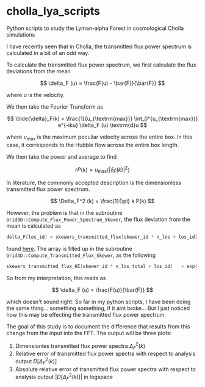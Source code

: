 # cholla_lya_scripts

Python scripts to study the Lyman-alpha Forest in cosmological Cholla simulations

I have recently seen that in Cholla, the transmitted flux power spectrum is calculated in a bit of an odd way.

To calculate the transmitted flux power spectrum, we first calculate the flux deviations from the mean

$$
    \delta_F (u) = \frac{F(u) - \bar{F}}{\bar{F}}
$$

where $u$ is the velocity.

We then take the Fourier Transform as 

$$
    \tilde{\delta}_F(k) = \frac{1}{u_{\textrm{max}}} \int_0^{u_{\textrm{max}}} e^{-iku} \delta_F (u) \textrm{d}u
$$

where $u_{\textrm{max}}$ is the maximum peculiar velocity across the entire box. In this case, it corresponds to the Hubble flow across the entire box length.

We then take the power and average to find

$$r
    P(k) = u_{\textrm{max}} \left\langle \left| \tilde{\delta}_F(k) \right|^2 \right\rangle
$$

In literature, the commonly accepted description is the dimensionless transmitted flux power spectrum.

$$
    \Delta_F^2 (k) = \frac{1}{\pi} k P(k)
$$


However, the problem is that in the subroutine ``Grid3D::Compute_Flux_Power_Spectrum_Skewer``, the flux deviation from the mean is calculated as

```cpp
delta_F[los_id] = skewers_transmitted_flux[skewer_id * n_los + los_id] / Analysis.Flux_mean_HI;
```

found [here](https://github.com/cholla-hydro/cholla/blob/main/src/analysis/lya_statistics.cpp#L568). The array is filled up in the subroutine ``Grid3D::Compute_Transmitted_Flux_Skewer``, as the following 

```cpp
skewers_transmitted_flux_HI[skewer_id * n_los_total + los_id]   = exp(-full_optical_depth_HI[los_id + n_ghost]);
```

So from my interpretation, this reads as

$$
    \delta_F (u) = \frac{F(u)}{\bar{F}}
$$

which doesn't sound right. So far in my python scripts, I have been doing the same thing... something something, if it aint broke... But I just noticed how this may be effecting the transmitted flux power spectrum. 

The goal of this study is to document the difference that results from this change from the input into the FFT. The output will be three plots:

1. Dimensionles transmitted flux power spectra $\Delta_F^2 (k)$
2. Relative error of transmitted flux power spectra with respect to analysis output $D[ \Delta_F^2 (k) ]$
3. Absolute relative error of transmitted flux power spectra with respect to analysis output $| D [\Delta_F^2 (k) ] |$ in logspace






